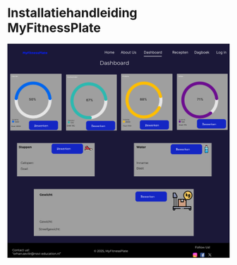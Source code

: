 # Installatiehandleiding MyFitnessPlate
![Screenshot van de dashboardpagina](./src/assets/read.me/dashboard.png)

